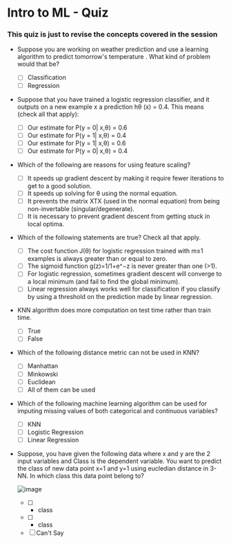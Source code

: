 # Intro to ML - Quiz
### This quiz is just to revise the concepts covered in the session

 - Suppose you are working on weather prediction and use a learning algorithm to predict tomorrow's temperature . What kind of problem would that be? 
   - [ ] Classification
   - [ ] Regression
 - Suppose that you have trained a logistic regression classifier, and it outputs on a new example x a prediction hθ​ (x) = 0.4. This means (check all that apply):
   - [ ] Our estimate for P(y = 0| x,θ) = 0.6
   - [ ] Our estimate for P(y = 1| x,θ) = 0.4
   - [ ] Our estimate for P(y = 1| x,θ) = 0.6
   - [ ] Our estimate for P(y = 0| x,θ) = 0.4
 - Which of the following are reasons for using feature scaling?
   - [ ]  It speeds up gradient descent by making it require fewer iterations to get to a good solution.
   - [ ] It speeds up solving for θ using the normal equation.
   - [ ] It prevents the matrix XTX (used in the normal equation) from being non-invertable (singular/degenerate).
   - [ ] It is necessary to prevent gradient descent from getting stuck in local optima.
 - Which of the following statements are true? Check all that apply.
   - [ ] The cost function J(θ) for logistic regression trained with m≥1 examples is always greater than or equal to zero.
   - [ ] The sigmoid function g(z)=1/1+e^−z is never greater than one (>1).
   - [ ] For logistic regression, sometimes gradient descent will converge to a local minimum (and fail to find the global minimum).
   - [ ] Linear regression always works well for classification if you classify by using a threshold on the prediction made by linear regression.
 - KNN algorithm does more computation on test time rather than train time.
   - [ ] True
   - [ ] False
 - Which of the following distance metric can not be used in KNN?
   - [ ] Manhattan
   - [ ] Minkowski
   - [ ] Euclidean
   - [ ] All of them can be used
 - Which of the following machine learning algorithm can be used for imputing missing values of both categorical and continuous variables?
   - [ ] KNN
   - [ ] Logistic Regression
   - [ ] Linear Regression
 - Suppose, you have given the following data where x and y are the 2 input variables and Class is the dependent variable. You want to predict the class of new data point x=1 and y=1 using eucledian distance in 3-NN. In which class this data point belong to?
   
   ![image](https://user-images.githubusercontent.com/73156496/138315461-b7127e2a-aa76-48bc-9934-53ed4e6d4166.png)
   - [ ] + class
   - [ ] - class
   - [ ] Can't Say
